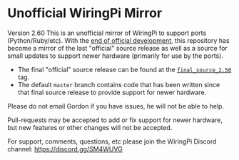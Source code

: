 Unofficial WiringPi Mirror
==========================
Version 2.60
This is an unofficial mirror of WiringPi to support ports (Python/Ruby/etc).  With the
[end of official development](http://wiringpi.com/wiringpi-deprecated/), this repository
has become a mirror of the last "official" source release as well as a source for small
updates to support newer hardware (primarily for use by the ports).

  * The final "official" source release can be found at the
    [`final_source_2.50`](https://github.com/WiringPi/WiringPi/tree/final_official_2.50) tag.
  * The default `master` branch contains code that has been written since that final source
    release to provide support for newer hardware.

Please do not email Gordon if you have issues, he will not be able to help.

Pull-requests may be accepted to add or fix support for newer hardware, but new features or
other changes will not be accepted.

For support, comments, questions, etc please join the WiringPi Discord channel: https://discord.gg/SM4WUVG
